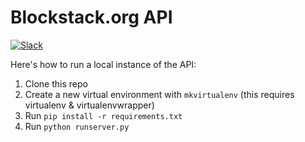 # Blockstack.org API

[![Slack](http://chat.blockstack.org/badge.svg)](http://chat.blockstack.org/)

Here's how to run a local instance of the API:

1. Clone this repo
1. Create a new virtual environment with `mkvirtualenv` (this requires virtualenv & virtualenvwrapper)
1. Run `pip install -r requirements.txt`
1. Run `python runserver.py`
